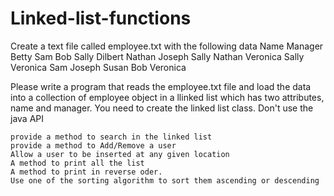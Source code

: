 # Linked-list-functions

Create a text file called employee.txt  with the following data
Name 	Manager
Betty 	Sam
Bob 	Sally
Dilbert 	Nathan
Joseph 	Sally
Nathan 	Veronica
Sally 	Veronica
Sam 	Joseph
Susan 	Bob
Veronica 	 

Please write a program that reads the employee.txt file and load the data into a collection of 
employee object in a llinked list which has two attributes, name and manager. You need to create
the linked list class. Don't use the java API

    provide a method to search in the linked list
    provide a method to Add/Remove a user
    Allow a user to be inserted at any given location 
    A method to print all the list 
    A method to print in reverse oder.
    Use one of the sorting algorithm to sort them ascending or descending 
